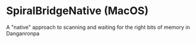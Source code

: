 # SpiralBridgeNative (MacOS)

A "native" approach to scanning and waiting for the right bits of memory in Danganronpa